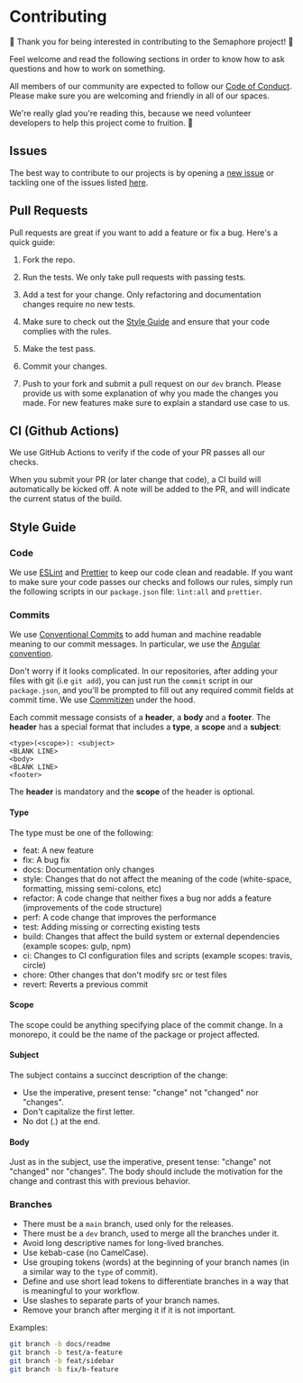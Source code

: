 # Contributing

:tada: Thank you for being interested in contributing to the Semaphore project! :tada:

Feel welcome and read the following sections in order to know how to ask questions and how to work on something.

All members of our community are expected to follow our [Code of Conduct](/CODE_OF_CONDUCT.md). Please make sure you are welcoming and friendly in all of our spaces.

We're really glad you're reading this, because we need volunteer developers to help this project come to fruition. 👏

## Issues

The best way to contribute to our projects is by opening a [new issue](https://github.com/semaphore-protocol/zk-groups/issues/new/choose) or tackling one of the issues listed [here](https://github.com/semaphore-protocol/zk-groups/contribute).

## Pull Requests

Pull requests are great if you want to add a feature or fix a bug. Here's a quick guide:

1. Fork the repo.

2. Run the tests. We only take pull requests with passing tests.

3. Add a test for your change. Only refactoring and documentation changes require no new tests.

4. Make sure to check out the [Style Guide](/CONTRIBUTING.md#style-guide) and ensure that your code complies with the rules.

5. Make the test pass.

6. Commit your changes.

7. Push to your fork and submit a pull request on our `dev` branch. Please provide us with some explanation of why you made the changes you made. For new features make sure to explain a standard use case to us.

## CI (Github Actions)

We use GitHub Actions to verify if the code of your PR passes all our checks.

When you submit your PR (or later change that code), a CI build will automatically be kicked off. A note will be added to the PR, and will indicate the current status of the build.

## Style Guide

### Code

We use [ESLint](https://eslint.org/) and [Prettier](https://prettier.io/) to keep our code clean and readable. If you want to make sure your code passes our checks and follows our rules, simply run the following scripts in our `package.json` file: `lint:all` and `prettier`.

### Commits

We use [Conventional Commits](https://www.conventionalcommits.org) to add human and machine readable meaning to our commit messages. In particular, we use the [Angular convention](https://github.com/conventional-changelog/conventional-changelog/tree/master/packages/conventional-changelog-angular).

Don't worry if it looks complicated. In our repositories, after adding your files with git (i.e `git add`), you can just run the `commit` script in our `package.json`, and you'll be prompted to fill out any required commit fields at commit time. We use [Commitizen](https://github.com/commitizen/cz-cli) under the hood.

Each commit message consists of a **header**, a **body** and a **footer**. The **header** has a special format that includes a **type**, a **scope** and a **subject**:

    <type>(<scope>): <subject>
    <BLANK LINE>
    <body>
    <BLANK LINE>
    <footer>

The **header** is mandatory and the **scope** of the header is optional.

#### Type

The type must be one of the following:

-   feat: A new feature
-   fix: A bug fix
-   docs: Documentation only changes
-   style: Changes that do not affect the meaning of the code (white-space, formatting, missing semi-colons, etc)
-   refactor: A code change that neither fixes a bug nor adds a feature (improvements of the code structure)
-   perf: A code change that improves the performance
-   test: Adding missing or correcting existing tests
-   build: Changes that affect the build system or external dependencies (example scopes: gulp, npm)
-   ci: Changes to CI configuration files and scripts (example scopes: travis, circle)
-   chore: Other changes that don't modify src or test files
-   revert: Reverts a previous commit

#### Scope

The scope could be anything specifying place of the commit change. In a monorepo, it could be the name of the package or project affected.

#### Subject

The subject contains a succinct description of the change:

-   Use the imperative, present tense: "change" not "changed" nor "changes".
-   Don't capitalize the first letter.
-   No dot (.) at the end.

#### Body

Just as in the subject, use the imperative, present tense: "change" not "changed" nor "changes". The body should include the motivation for the change and contrast this with previous behavior.

### Branches

-   There must be a `main` branch, used only for the releases.
-   There must be a `dev` branch, used to merge all the branches under it.
-   Avoid long descriptive names for long-lived branches.
-   Use kebab-case (no CamelCase).
-   Use grouping tokens (words) at the beginning of your branch names (in a similar way to the `type` of commit).
-   Define and use short lead tokens to differentiate branches in a way that is meaningful to your workflow.
-   Use slashes to separate parts of your branch names.
-   Remove your branch after merging it if it is not important.

Examples:

```bash
git branch -b docs/readme
git branch -b test/a-feature
git branch -b feat/sidebar
git branch -b fix/b-feature
```
